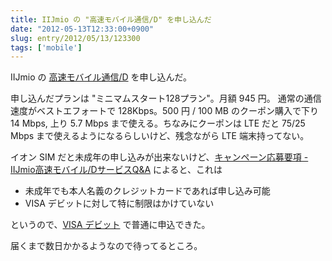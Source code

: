```yaml
---
title: IIJmio の "高速モバイル通信/D" を申し込んだ
date: "2012-05-13T12:33:00+0900"
slug: entry/2012/05/13/123300
tags: ['mobile']
---
```

IIJmio の <a href="https://www.iijmio.jp/guide/outline/hdd/" target="_blank">高速モバイル通信/D</a> を申し込んだ。

申し込んだプランは "ミニマムスタート128プラン"。月額 945 円。
通常の通信速度がベストエフォートで 128Kbps。500 円 / 100 MB のクーポン購入で下り 14 Mbps, 上り 5.7 Mbps まで使える。ちなみにクーポンは LTE だと 75/25 Mbps まで使えるようになるらしいけど、残念ながら LTE 端末持ってない。

イオン SIM だと未成年の申し込みが出来ないけど、<a href="https://www.iijmio.jp/campaign/twi/faq.jsp#4-5" target="_blank">キャンペーン応募要項 - IIJmio高速モバイル/DサービスQ&A</a> によると、これは

- 未成年でも本人名義のクレジットカードであれば申し込み可能
- VISA デビットに対して特に制限はかけていない

というので、<a href="http://www.surugabank.co.jp/surugabank/kojin/service/benri/visa_debit/" target="_blank">VISA デビット</a> で普通に申込できた。

届くまで数日かかるようなので待ってるところ。
